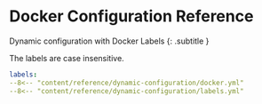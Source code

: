 # Docker Configuration Reference

Dynamic configuration with Docker Labels
{: .subtitle }

The labels are case insensitive.

```yaml
labels:
--8<-- "content/reference/dynamic-configuration/docker.yml"
--8<-- "content/reference/dynamic-configuration/labels.yml"
```
